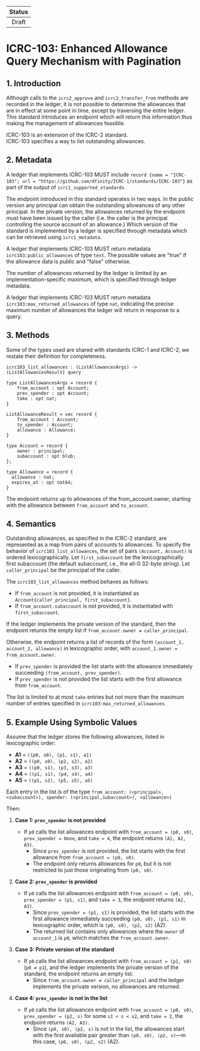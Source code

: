 | Status |
|:------:|
|Draft|

# ICRC-103: Enhanced Allowance Query Mechanism with Pagination

## 1. Introduction

Although calls to the `icrc2_approve` and `icrc2_transfer_from` methods are recorded in the ledger, it is not possible to determine the allowances that are in effect at some point in time, except by traversing the entire ledger.  This standard introduces an endpoint which will return this information thus making the management of allowances feasible.

ICRC-103 is an extension of the ICRC-2 standard.  
ICRC-103 specifies a way to list outstanding allowances.


## 2. Metadata

A ledger that implements ICRC-103 MUST include `record {name = "ICRC-103"; url = "https://github.com/dfinity/ICRC-1/standards/ICRC-103"}` as part of the output of `icrc1_supported_standards`.

The endpoint introduced in this standard operates in two ways.  In the public version any principal can obtain the outstanding allowances of any other principal. In the private version, the allowances returned by the endpoint must have been issued by the caller (i.e. the caller is the principal controlling the source account of an allowance.)
Which version of the standard is implemented by a ledger is specified through metadata which can be retrieved using `icrc1_metadata`.

A ledger that implements ICRC-103 MUST return metadata `icrc103:public_allowances` of type `text`. The possible values are "true" if the allowance data is public and "false" otherwise.

The number of allowances returned by the ledger is limited by an implementation-specific maximum, which is specified through ledger metadata.

A ledger that implements ICRC-103 MUST  return metadata `icrc103:max_returned_allowances` of type `nat`, indicating the precise maximum number of allowances the ledger will return in response to a query.

## 3. Methods

Some of the types used are shared with standards ICRC-1 and ICRC-2; we restate their definition for completeness.

```candid
icrc103_list_allowances : (ListAllowancesArgs) -> (ListAllowancesResult) query

type ListAllowancesArgs = record {
    from_account : opt Account;
    prev_spender : opt Account;
    take : opt nat;
}

ListAllowanceResult = vec record {
    from_account : Account;
    to_spender : Account;
    allowance : Allowance;
}

type Account = record {
    owner : principal;
    subaccount : opt blob;
};

type Allowance = record {
  allowance : nat;
  expires_at : opt nat64;
}
```

The endpoint returns up to allowances of the from_account.owner, starting with the allowance between `from_account` and `to_account`.


## 4. Semantics

Outstanding allowances, as specified in the ICRC-2 standard, are represented as a map from pairs of accounts to allowances. To specify the behavior of `icrc103_list_allowances`, the set of pairs `(Account, Account)` is ordered lexicographically. Let `first_subaccount` be the lexicographically first subaccount (the default subaccount, i.e., the all-0 32-byte string). Let `caller_principal` be the principal of the caller.

The `icrc103_list_allowances` method behaves as follows:

* If `from_account` is not provided, it is instantiated as `Account{caller_principal, first_subaccount}`.  
* If `from_account.subaccount` is not provided, it is instantiated with `first_subaccount`.

If the ledger implements the private version of the standard, then the endpoint returns the empty list if `from_account.owner ≠ caller_principal`.

Otherwise, the endpoint returns a list of records of the form `(account_1, account_2, allowance)` in lexicographic order, with `account_1.owner = from_account.owner`.
 * If `prev_spender` is provided the list starts with the allowance immediately succeeding `(from_account, prev_spender)`.
 * If `prev_spender` is not provided the list starts with the first allowance from `from_account`.

The list is limited to at most `take` entries but not more than the maximum number of entries specified in `icrc103:max_returned_allowances`.

## 5. Example Using Symbolic Values

Assume that the ledger stores the following allowances, listed in lexicographic order:

- **A1** = `((p0, s0), (p1, s1), a1)`
- **A2** = `((p0, s0), (p2, s2), a2)`
- **A3** = `((p0, s1), (p3, s3), a3)`
- **A4** = `((p1, s1), (p4, s4), a4)`
- **A5** = `((p1, s2), (p5, s5), a5)`

Each entry in the list is of the type `from_account: (<principal>,<subaccount>), spender: (<principal,subaccount>), <allowance>)`

Then:

1. **Case 1: `prev_spender` is not provided**
   - If `p0` calls the list allowances endpoint with `from_account = (p0, s0)`, `prev_spender = None`, and `take = 4`, the endpoint returns `(A1, A2, A3)`.
     - Since `prev_spender` is not provided, the list starts with the first allowance from `from_account = (p0, s0)`.
     - The endpoint only returns allowances for `p0`, but it is not restricted to just those originating from `(p0, s0)`.

2. **Case 2: `prev_spender` is provided**
   - If `p0` calls the list allowances endpoint with `from_account = (p0, s0)`, `prev_spender = (p1, s1)`, and `take = 3`, the endpoint returns `(A2, A3)`.
     - Since `prev_spender = (p1, s1)` is provided, the list starts with the first allowance immediately succeeding `(p0, s0), (p1, s1)` in lexicographic order, which is `(p0, s0), (p2, s2)` (A2).
     - The returned list contains only allowances where the `owner` of `account_1` is `p0`, which matches the `from_account.owner`.

3. **Case 3: Private version of the standard**
   - If `p0` calls the list allowances endpoint with `from_account = (p1, s0)` (`p0 ≠ p1`), and the ledger implements the private version of the standard, the endpoint returns an empty list.
     - Since `from_account.owner ≠ caller_principal` and the ledger implements the private version, no allowances are returned.

4. **Case 4: `prev_spender` is not in the list**
   - If `p0` calls the list allowances endpoint with `from_account = (p0, s0)`, `prev_spender = (p2, s)` for some `s1 < s < s2`, and `take = 2`, the endpoint returns `(A2, A3)`.
     - Since `(p0, s0), (p2, s)` is not in the list, the allowances start with the first available pair greater than `(p0, s0), (p2, s)`—in this case, `(p0, s0), (p2, s2)` (A2).
